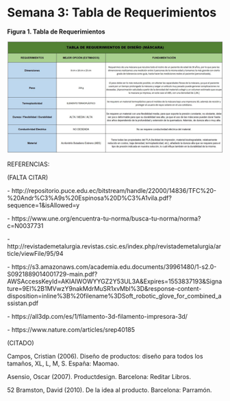<p align="center"> <h1>Semana 3: Tabla de Requerimientos</h1><p>
<b>Figura 1. Tabla de Requerimientos </b>
   <center>
  <img src="img/tablaR.jpg" alt="" class="img-fluid img-rounded">
</center>
<p> REFERENCIAS:</p>
<p>(FALTA CITAR)</p>
<p>- http://repositorio.puce.edu.ec/bitstream/handle/22000/14836/TFC%20-%20Andr%C3%A9s%20Espinosa%20D%C3%A1vila.pdf?sequence=1&isAllowed=y</p>
<p>- https://www.une.org/encuentra-tu-norma/busca-tu-norma/norma?c=N0037731</p>
<p>- http://revistademetalurgia.revistas.csic.es/index.php/revistademetalurgia/article/viewFile/95/94</p>
<p>- https://s3.amazonaws.com/academia.edu.documents/39961480/1-s2.0-S0921889014001729-main.pdf?AWSAccessKeyId=AKIAIWOWYYGZ2Y53UL3A&Expires=1553837193&Signature=9El%2B1MVwzY9nakMdrMuSR1xvMbI%3D&response-content-disposition=inline%3B%20filename%3DSoft_robotic_glove_for_combined_assistan.pdf</p>
<p>- https://all3dp.com/es/1/filamento-3d-filamento-impresora-3d/</p>
<p>- https://www.nature.com/articles/srep40185</p>
<p>(CITADO)</p>
<p> Campos, Cristian (2006). Diseño de productos: diseño para todos los tamaños, XL, L, M, S. España: Maomao.</p>
<p> Asensio, Oscar (2007). Productdesign. Barcelona: Reditar Libros.</p>
<p>52 Bramston, David (2010). De la idea al producto. Barcelona: Parramón.</p>


